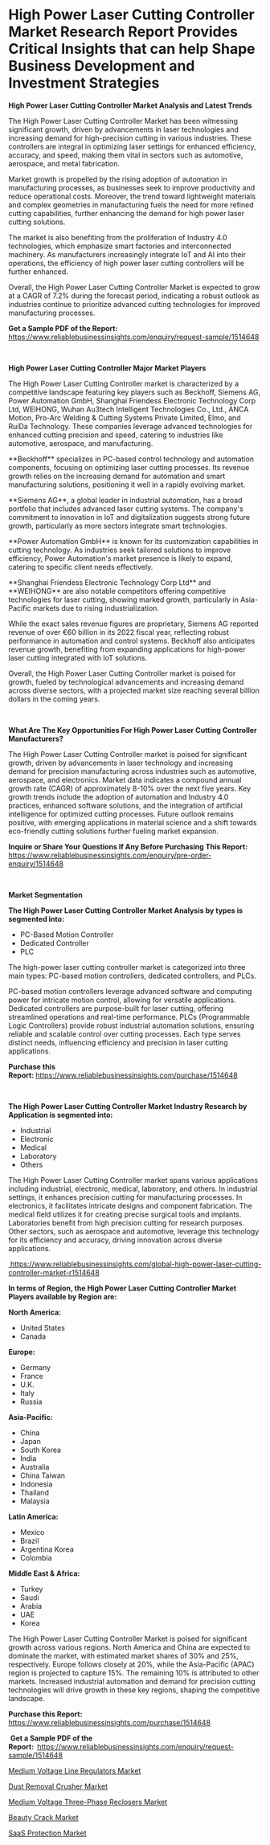 <p><h1>High Power Laser Cutting Controller Market Research Report Provides Critical Insights that can help Shape Business Development and Investment Strategies</h1></p><p><strong>High Power Laser Cutting Controller Market Analysis and Latest Trends</strong></p>
<p><p>The High Power Laser Cutting Controller Market has been witnessing significant growth, driven by advancements in laser technologies and increasing demand for high-precision cutting in various industries. These controllers are integral in optimizing laser settings for enhanced efficiency, accuracy, and speed, making them vital in sectors such as automotive, aerospace, and metal fabrication.</p><p>Market growth is propelled by the rising adoption of automation in manufacturing processes, as businesses seek to improve productivity and reduce operational costs. Moreover, the trend toward lightweight materials and complex geometries in manufacturing fuels the need for more refined cutting capabilities, further enhancing the demand for high power laser cutting solutions.</p><p>The market is also benefiting from the proliferation of Industry 4.0 technologies, which emphasize smart factories and interconnected machinery. As manufacturers increasingly integrate IoT and AI into their operations, the efficiency of high power laser cutting controllers will be further enhanced.</p><p>Overall, the High Power Laser Cutting Controller Market is expected to grow at a CAGR of 7.2% during the forecast period, indicating a robust outlook as industries continue to prioritize advanced cutting technologies for improved manufacturing processes.</p></p>
<p><strong>Get a Sample PDF of the Report:&nbsp;</strong> <a href="https://www.reliablebusinessinsights.com/enquiry/request-sample/1514648?utm_campaign=102&utm_medium=2&utm_source=Github&utm_content=ia&utm_term=27102024&utm_id=high-power-laser-cutting-controller">https://www.reliablebusinessinsights.com/enquiry/request-sample/1514648</a></p>
<p>&nbsp;</p>
<p><strong>High Power Laser Cutting Controller Major Market Players</strong></p>
<p><p>The High Power Laser Cutting Controller market is characterized by a competitive landscape featuring key players such as Beckhoff, Siemens AG, Power Automation GmbH, Shanghai Friendess Electronic Technology Corp Ltd, WEIHONG, Wuhan Au3tech Intelligent Technologies Co., Ltd., ANCA Motion, Pro-Arc Welding & Cutting Systems Private Limited, Elmo, and RuiDa Technology. These companies leverage advanced technologies for enhanced cutting precision and speed, catering to industries like automotive, aerospace, and manufacturing.</p><p>**Beckhoff** specializes in PC-based control technology and automation components, focusing on optimizing laser cutting processes. Its revenue growth relies on the increasing demand for automation and smart manufacturing solutions, positioning it well in a rapidly evolving market.</p><p>**Siemens AG**, a global leader in industrial automation, has a broad portfolio that includes advanced laser cutting systems. The company's commitment to innovation in IoT and digitalization suggests strong future growth, particularly as more sectors integrate smart technologies.</p><p>**Power Automation GmbH** is known for its customization capabilities in cutting technology. As industries seek tailored solutions to improve efficiency, Power Automation's market presence is likely to expand, catering to specific client needs effectively.</p><p>**Shanghai Friendess Electronic Technology Corp Ltd** and **WEIHONG** are also notable competitors offering competitive technologies for laser cutting, showing marked growth, particularly in Asia-Pacific markets due to rising industrialization.</p><p>While the exact sales revenue figures are proprietary, Siemens AG reported revenue of over €60 billion in its 2022 fiscal year, reflecting robust performance in automation and control systems. Beckhoff also anticipates revenue growth, benefiting from expanding applications for high-power laser cutting integrated with IoT solutions.</p><p>Overall, the High Power Laser Cutting Controller market is poised for growth, fueled by technological advancements and increasing demand across diverse sectors, with a projected market size reaching several billion dollars in the coming years.</p></p>
<p>&nbsp;</p>
<p><strong>What Are The Key Opportunities For High Power Laser Cutting Controller Manufacturers?</strong></p>
<p><p>The High Power Laser Cutting Controller market is poised for significant growth, driven by advancements in laser technology and increasing demand for precision manufacturing across industries such as automotive, aerospace, and electronics. Market data indicates a compound annual growth rate (CAGR) of approximately 8-10% over the next five years. Key growth trends include the adoption of automation and Industry 4.0 practices, enhanced software solutions, and the integration of artificial intelligence for optimized cutting processes. Future outlook remains positive, with emerging applications in material science and a shift towards eco-friendly cutting solutions further fueling market expansion.</p></p>
<p><strong>Inquire or Share Your Questions If Any Before Purchasing This Report:</strong> <a href="https://www.reliablebusinessinsights.com/enquiry/pre-order-enquiry/1514648?utm_campaign=102&utm_medium=2&utm_source=Github&utm_content=ia&utm_term=27102024&utm_id=high-power-laser-cutting-controller">https://www.reliablebusinessinsights.com/enquiry/pre-order-enquiry/1514648</a></p>
<p>&nbsp;</p>
<p><strong>Market Segmentation</strong></p>
<p><strong>The High Power Laser Cutting Controller Market Analysis by types is segmented into:</strong></p>
<p><ul><li>PC-Based Motion Controller</li><li>Dedicated Controller</li><li>PLC</li></ul></p>
<p><p>The high-power laser cutting controller market is categorized into three main types: PC-based motion controllers, dedicated controllers, and PLCs. </p><p>PC-based motion controllers leverage advanced software and computing power for intricate motion control, allowing for versatile applications. Dedicated controllers are purpose-built for laser cutting, offering streamlined operations and real-time performance. PLCs (Programmable Logic Controllers) provide robust industrial automation solutions, ensuring reliable and scalable control over cutting processes. Each type serves distinct needs, influencing efficiency and precision in laser cutting applications.</p></p>
<p><strong>Purchase this Report:&nbsp;</strong><a href="https://www.reliablebusinessinsights.com/purchase/1514648?utm_campaign=102&utm_medium=2&utm_source=Github&utm_content=ia&utm_term=27102024&utm_id=high-power-laser-cutting-controller">https://www.reliablebusinessinsights.com/purchase/1514648</a></p>
<p>&nbsp;</p>
<p><strong>The High Power Laser Cutting Controller Market Industry Research by Application is segmented into:</strong></p>
<p><ul><li>Industrial</li><li>Electronic</li><li>Medical</li><li>Laboratory</li><li>Others</li></ul></p>
<p><p>The High Power Laser Cutting Controller market spans various applications including industrial, electronic, medical, laboratory, and others. In industrial settings, it enhances precision cutting for manufacturing processes. In electronics, it facilitates intricate designs and component fabrication. The medical field utilizes it for creating precise surgical tools and implants. Laboratories benefit from high precision cutting for research purposes. Other sectors, such as aerospace and automotive, leverage this technology for its efficiency and accuracy, driving innovation across diverse applications.</p></p>
<p><a href="https://www.reliablebusinessinsights.com/global-high-power-laser-cutting-controller-market-r1514648?utm_campaign=102&utm_medium=2&utm_source=Github&utm_content=ia&utm_term=27102024&utm_id=high-power-laser-cutting-controller">&nbsp;https://www.reliablebusinessinsights.com/global-high-power-laser-cutting-controller-market-r1514648</a></p>
<p><strong>In terms of Region, the High Power Laser Cutting Controller Market Players available by Region are:</strong></p>
<p>
    <p> <strong> North America: </strong>
        <ul>
            <li>United States</li>
            <li>Canada</li>
        </ul>
        </p> 
    <p> <strong> Europe: </strong>
        <ul>
            <li>Germany</li>
            <li>France</li>
            <li>U.K.</li>
            <li>Italy</li>
            <li>Russia</li>
        </ul>
        </p> 
    <p> <strong> Asia-Pacific: </strong>
        <ul>
            <li>China</li>
            <li>Japan</li>
            <li>South Korea</li>
            <li>India</li>
            <li>Australia</li>
            <li>China Taiwan</li>
            <li>Indonesia</li>
            <li>Thailand</li>
            <li>Malaysia</li>
        </ul>
        </p> 
    <p> <strong> Latin America: </strong>
        <ul>
            <li>Mexico</li>
            <li>Brazil</li>
            <li>Argentina Korea</li>
            <li>Colombia</li>
        </ul>
        </p> 
    <p> <strong> Middle East & Africa: </strong>
        <ul>
            <li>Turkey</li>
            <li>Saudi</li>
            <li>Arabia</li>
            <li>UAE</li>
            <li>Korea</li>
        </ul>
    </p>
    </p>
<p><p>The High Power Laser Cutting Controller Market is poised for significant growth across various regions. North America and China are expected to dominate the market, with estimated market shares of 30% and 25%, respectively. Europe follows closely at 20%, while the Asia-Pacific (APAC) region is projected to capture 15%. The remaining 10% is attributed to other markets. Increased industrial automation and demand for precision cutting technologies will drive growth in these key regions, shaping the competitive landscape.</p></p>
<p><strong>Purchase this Report: </strong><a href="https://www.reliablebusinessinsights.com/purchase/1514648?utm_campaign=102&utm_medium=2&utm_source=Github&utm_content=ia&utm_term=27102024&utm_id=high-power-laser-cutting-controller">https://www.reliablebusinessinsights.com/purchase/1514648</a></p>
<p>&nbsp;<strong>Get a Sample PDF of the Report:&nbsp;&nbsp;</strong><a href="https://www.reliablebusinessinsights.com/enquiry/request-sample/1514648?utm_campaign=102&utm_medium=2&utm_source=Github&utm_content=ia&utm_term=27102024&utm_id=high-power-laser-cutting-controller">https://www.reliablebusinessinsights.com/enquiry/request-sample/1514648</a></p>
<p><strong></strong></p>
<p><p><a href="https://issuu.com/reportprime-2/docs/medium-voltage-line-regulators-mark_10ad5fa824cc71?utm_campaign=102&utm_medium=2&utm_source=Github&utm_content=ia&utm_term=27102024&utm_id=high-power-laser-cutting-controller">Medium Voltage Line Regulators Market</a></p><p><a href="https://github.com/laurettae0ac/Market-Research-Report-List-1/blob/main/dust-removal-crusher-market.md?utm_campaign=102&utm_medium=2&utm_source=Github&utm_content=ia&utm_term=27102024&utm_id=high-power-laser-cutting-controller">Dust Removal Crusher Market</a></p><p><a href="https://issuu.com/reportprime-2/docs/medium-voltage-three-phase-recloser_f48760c91fa698?utm_campaign=102&utm_medium=2&utm_source=Github&utm_content=ia&utm_term=27102024&utm_id=high-power-laser-cutting-controller">Medium Voltage Three-Phase Reclosers Market</a></p><p><a href="https://www.linkedin.com/pulse/beauty-crack-market-research-report-2024-2031-factoid-rck6c?utm_campaign=102&utm_medium=2&utm_source=Github&utm_content=ia&utm_term=27102024&utm_id=high-power-laser-cutting-controller">Beauty Crack Market</a></p><p><a href="https://www.linkedin.com/pulse/saas-protection-market-trends-detailed-study-its-segmentation-vudec?utm_campaign=102&utm_medium=2&utm_source=Github&utm_content=ia&utm_term=27102024&utm_id=high-power-laser-cutting-controller">SaaS Protection Market</a></p></p>